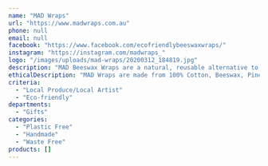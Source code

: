 ```yaml
---
name: "MAD Wraps"
url: "https://www.madwraps.com.au"
phone: null
email: null
facebook: "https://www.facebook.com/ecofriendlybeeswaxwraps/"
instagram: "https://instagram.com/madwraps_"
logo: "/images/uploads/mad-wraps/20200312_184819.jpg"
description: "MAD Beeswax Wraps are a natural, reusable alternative to plastic wrap. They last well over 12 months and will keep your food fresher for longer. Great on broccoli, cauliflower, cheese, avocado, zucchini, carrots, celery, sandwiches & wraps etc.."
ethicalDescription: "MAD Wraps are made from 100% Cotton, Beeswax, Pine Resin and Jojoba Oil and can be composted when their time is done. They will last for well over 12 months."
criteria:
  - "Local Produce/Local Artist"
  - "Eco-friendly"
departments:
  - "Gifts"
categories:
  - "Plastic Free"
  - "Handmade"
  - "Waste Free"
products: []
---
```

